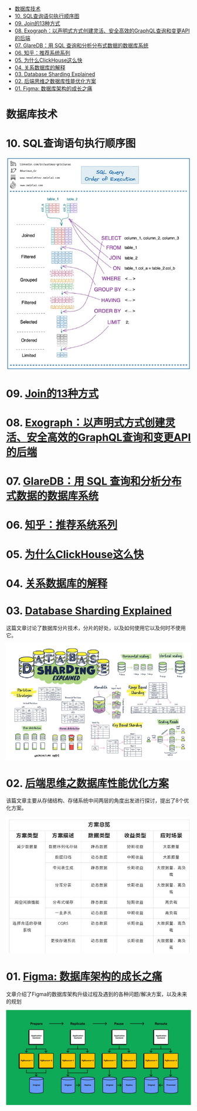 - [数据库技术](#数据库技术)
- [10. SQL查询语句执行顺序图 ​](#10-sql查询语句执行顺序图-)
- [09. Join的13种方式](#09-join的13种方式)
- [08. Exograph：以声明式方式创建灵活、安全高效的GraphQL查询和变更API的后端](#08-exograph以声明式方式创建灵活安全高效的graphql查询和变更api的后端)
- [07. GlareDB：用 SQL 查询和分析分布式数据的数据库系统](#07-glaredb用-sql-查询和分析分布式数据的数据库系统)
- [06. 知乎：推荐系统系列](#06-知乎推荐系统系列)
- [05. 为什么ClickHouse这么快](#05-为什么clickhouse这么快)
- [04. 关系数据库的解释](#04-关系数据库的解释)
- [03. Database Sharding Explained](#03-database-sharding-explained)
- [02. 后端思维之数据库性能优化方案](#02-后端思维之数据库性能优化方案)
- [01. Figma: 数据库架构的成长之痛](#01-figma-数据库架构的成长之痛)

# 数据库技术

# 10. SQL查询语句执行顺序图 ​

![](../../images/82c654dfly1hg2jsmk5gmj210915mx0n.jpg)

# 09. [Join的13种方式](https://justinjaffray.com/joins-13-ways)

# 08. [Exograph：以声明式方式创建灵活、安全高效的GraphQL查询和变更API的后端](https://github.com/exograph/exograph)

# 07. [GlareDB：用 SQL 查询和分析分布式数据的数据库系统](https://github.com/GlareDB/glaredb)

# 06. [知乎：推荐系统系列](https://www.zhihu.com/people/yan-yiceng/posts)

# 05. [为什么ClickHouse这么快](https://www.modb.pro/db/37700)

# 04. [关系数据库的解释](https://architecturenotes.co/things-you-should-know-about-databases)

# 03. [Database Sharding Explained](https://architecturenotes.co/database-sharding-explained/)

这篇文章讨论了数据库分片技术，分片的好处，以及如何使用它以及何时不使用它。 

![](../../images/82c654dfly1hf4ddcsxwhj21uo15okjl.jpg)

# 02. [后端思维之数据库性能优化方案](https://developer.aliyun.com/article/945903)

该篇文章主要从存储结构、存储系统中间两层的角度出发进行探讨，提出了8个优化方案。 ​​​

![](../../images/82c654dfly1h3dju8cb92j214u0u0tcu.jpg)

# 01. [Figma: 数据库架构的成长之痛](https://www.figma.com/blog/how-figma-scaled-to-multiple-databases)

文章介绍了Figma的数据库架构升级过程及遇到的各种问题/解决方案，以及未来的规划 ​​​

![](../../images/04b69070d25ab954c8adafaf010ff82d0de0ed4f-1600x820.webp)

